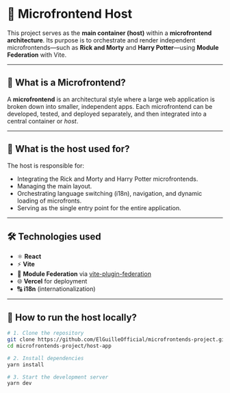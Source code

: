 # 🧩 Microfrontend Host

This project serves as the **main container (host)** within a **microfrontend architecture**. Its purpose is to orchestrate and render independent microfrontends—such as **Rick and Morty** and **Harry Potter**—using **Module Federation** with Vite.

---

## 🧠 What is a Microfrontend?

A **microfrontend** is an architectural style where a large web application is broken down into smaller, independent apps. Each microfrontend can be developed, tested, and deployed separately, and then integrated into a central container or *host*.

---

## 🎯 What is the host used for?

The host is responsible for:

- Integrating the Rick and Morty and Harry Potter microfrontends.
- Managing the main layout.
- Orchestrating language switching (i18n), navigation, and dynamic loading of microfronts.
- Serving as the single entry point for the entire application.

---

## 🛠 Technologies used

- ⚛️ **React**
- ⚡ **Vite**
- 🧩 **Module Federation** via [vite-plugin-federation](https://github.com/originjs/vite-plugin-federation)
- 🌐 **Vercel** for deployment
- 🔠 **i18n** (internationalization)

---

## 🚀 How to run the host locally?

```bash
# 1. Clone the repository
git clone https://github.com/ElGuilleOfficial/microfrontends-project.git
cd microfrontends-project/host-app

# 2. Install dependencies
yarn install

# 3. Start the development server
yarn dev
